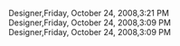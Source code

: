 ﻿Designer,Friday, October 24, 2008,3:21 PM  Designer,Friday, October 24, 2008,3:09 PM  Designer,Friday, October 24, 2008,3:09 PM